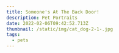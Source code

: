 ```yaml
---
title: Someone's At The Back Door!
description: Pet Portraits
date: 2022-02-06T09:42:52.713Z
thumbnail: /static/img/cat_dog-2-1-.jpg
tags:
  - pets
---
```

